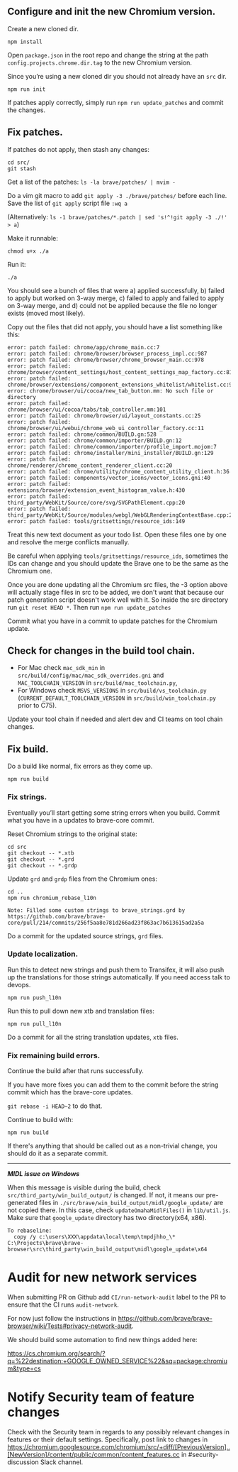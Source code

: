 ## Configure and init the new Chromium version.

Create a new cloned dir.

`npm install`

Open `package.json` in the root repo and change the string at the path `config.projects.chrome.dir.tag` to the new Chromium version.

Since you’re using a new cloned dir you should not already have an `src` dir. 

`npm run init`

If patches apply correctly, simply run `npm run update_patches` and commit the changes.

## Fix patches.

If patches do not apply, then stash any changes:

```
cd src/
git stash
```

Get a list of the patches:
`ls -la brave/patches/ | mvim -`

Do a vim git macro to add `git apply -3 ./brave/patches/` before each line.
Save the list of `git apply` script file `:wq a`

(Alternatively: `ls -1 brave/patches/*.patch | sed 's!^!git apply -3 ./!' > a`)

Make it runnable:

`chmod u+x ./a`

Run it:

`./a`

You should see a bunch of files that were a) applied successfully, b) failed to apply but worked on 3-way merge, c) failed to apply and failed to apply on 3-way merge, and d) could not be applied because the file no longer exists (moved most likely).

Copy out the files that did not apply, you should have a list something like this:

```
error: patch failed: chrome/app/chrome_main.cc:7
error: patch failed: chrome/browser/browser_process_impl.cc:987
error: patch failed: chrome/browser/chrome_browser_main.cc:978
error: patch failed: chrome/browser/content_settings/host_content_settings_map_factory.cc:81
error: patch failed: chrome/browser/extensions/component_extensions_whitelist/whitelist.cc:9
error: chrome/browser/ui/cocoa/new_tab_button.mm: No such file or directory
error: patch failed: chrome/browser/ui/cocoa/tabs/tab_controller.mm:101
error: patch failed: chrome/browser/ui/layout_constants.cc:25
error: patch failed: chrome/browser/ui/webui/chrome_web_ui_controller_factory.cc:11
error: patch failed: chrome/common/BUILD.gn:528
error: patch failed: chrome/common/importer/BUILD.gn:12
error: patch failed: chrome/common/importer/profile_import.mojom:7
error: patch failed: chrome/installer/mini_installer/BUILD.gn:129
error: patch failed: chrome/renderer/chrome_content_renderer_client.cc:20
error: patch failed: chrome/utility/chrome_content_utility_client.h:36
error: patch failed: components/vector_icons/vector_icons.gni:40
error: patch failed: extensions/browser/extension_event_histogram_value.h:430
error: patch failed: third_party/WebKit/Source/core/svg/SVGPathElement.cpp:20
error: patch failed: third_party/WebKit/Source/modules/webgl/WebGLRenderingContextBase.cpp:2688
error: patch failed: tools/gritsettings/resource_ids:149
```

Treat this new text document as your todo list.
Open these files one by one and resolve the merge conflicts manually.

Be careful when applying `tools/gritsettings/resource_ids`, sometimes the IDs can change and you should update the Brave one to be the same as the Chromium one.

Once you are done updating all the Chromium src files, the -3 option above will actually stage files in src to be added, we don't want that because our patch generation script doesn't work well with it.  So inside the src directory run `git reset HEAD *`.  Then run `npm run update_patches`

Commit what you have in a commit to update patches for the Chromium update.

## Check for changes in the build tool chain.
* For Mac check `mac_sdk_min` in `src/build/config/mac/mac_sdk_overrides.gni` and `MAC_TOOLCHAIN_VERSION` in `src/build/mac_toolchain.py`,
* For Windows check `MSVS_VERSIONS` in `src/build/vs_toolchain.py` (`CURRENT_DEFAULT_TOOLCHAIN_VERSION` in `src/build/win_toolchain.py` prior to C75).

Update your tool chain if needed and alert dev and CI teams on tool chain changes. 

## Fix build.

Do a build like normal, fix errors as they come up.

`npm run build`

###  Fix strings.

Eventually you’ll start getting some string errors when you build.
Commit what you have in a updates to brave-core commit.

Reset Chromium strings to the original state:
```
cd src
git checkout -- *.xtb
git checkout -- *.grd
git checkout -- *.grdp
```

Update `grd` and `grdp` files from the Chromium ones:

```
cd ..
npm run chromium_rebase_l10n
```
```
Note: Filled some custom strings to brave_strings.grd by https://github.com/brave/brave-core/pull/214/commits/256f5aa8e781d266ad23f863ac7b613615ad2a5a
```

Do a commit for the updated source strings, `grd` files.

### Update localization.

Run this to detect new strings and push them to Transifex, it will also push up the translations for those strings automatically.
If you need access talk to devops.

```
npm run push_l10n
```

Run this to pull down new xtb and translation files:

`npm run pull_l10n`

Do a commit for all the string translation updates, `xtb` files.

### Fix remaining build errors.

Continue the build after that runs successfully.

If you have more fixes you can add them to the commit before the string commit which has the brave-core updates.

`git rebase -i HEAD~2` to do that.

Continue to build with:

`npm run build`

If there's anything that should be called out as a non-trivial change, you should do it as a separate commit.

***
***MIDL issue on Windows***

When this message is visible during the build, check `src/third_party/win_build_output/` is changed. If not, it means our pre-generated files in `./src/brave/win_build_output/midl/google_update/` are not copied there. In this case, check `updateOmahaMidlFiles()` in `lib/util.js`. Make sure that `google_update` directory has two directory(x64, x86).

```
To rebaseline:
  copy /y c:\users\XXX\appdata\local\temp\tmpdjhho_\* C:\Projects\brave\brave-browser\src\third_party\win_build_output\midl\google_update\x64
```


# Audit for new network services

When submitting PR on Github add `CI/run-network-audit` label to the PR to ensure that the CI runs `audit-network`.

For now just follow the instructions in https://github.com/brave/brave-browser/wiki/Tests#privacy-network-audit.

We should build some automation to find new things added here:

https://cs.chromium.org/search/?q=%22destination:+GOOGLE_OWNED_SERVICE%22&sq=package:chromium&type=cs


# Notify Security team of feature changes

Check with the Security team in regards to any possibly relevant changes in features or their default settings. Specifically, post link to changes in https://chromium.googlesource.com/chromium/src/+diff/[PreviousVersion]..[NewVersion]/content/public/common/content_features.cc
in #security-discussion Slack channel. 